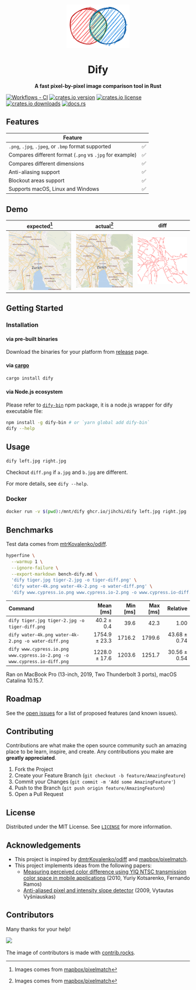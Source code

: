 <div align="center">
  <a href="https://github.com/jihchi/dify">
    <img src="./assets/logo.png" alt="Dify Logo" /></a>
  <h1>Dify</h1>
    <p>
      <b>A fast pixel-by-pixel image comparison tool in Rust</b>
    </p>
</div>

[![Workflows - CI][workflows-ci-shield]][workflows-ci-url]
[![crates.io version][crates-io-shield-version]][crates-io-url]
[![crates.io license][crates-io-shield-license]][crates-io-url]
[![crates.io downloads][crates-io-shield-downloads]][crates-io-url]
[![docs.rs][docs-rs]][docs-rs-url]

## Features

| Feature                                                  |     |
| -------------------------------------------------------- | --- |
| `.png`, `.jpg`, `.jpeg`, or `.bmp` format supported      | ✅  |
| Compares different format (`.png` vs `.jpg` for example) | ✅  |
| Compares different dimensions                            | ✅  |
| Anti-aliasing support                                    | ✅  |
| Blockout areas support                                   | ✅  |
| Supports macOS, Linux and Windows                        | ✅  |

## Demo

| expected[^1]                 | actual[^1]                 | diff                        |
| ---------------------------- | -------------------------- | --------------------------- |
| ![expected](./assets/4a.png) | ![actual](./assets/4b.png) | ![diff](./assets/4diff.png) |

## Getting Started

### Installation

#### via pre-built binaries

Download the binaries for your platform from [release](https://github.com/jihchi/dify/releases) page.

#### via [cargo](https://doc.rust-lang.org/cargo/getting-started/installation.html)

```sh
cargo install dify
```

#### via Node.js ecosystem

Please refer to [`dify-bin`](https://github.com/jihchi/dify-bin) npm package, it is a node.js wrapper for dify executable file:

```sh
npm install -g dify-bin # or `yarn global add dify-bin`
dify --help
```

## Usage

```sh
dify left.jpg right.jpg
```

Checkout `diff.png` if `a.jpg` and `b.jpg` are different.

For more details, see `dify --help`.

### Docker

```sh
docker run -v $(pwd):/mnt/dify ghcr.io/jihchi/dify left.jpg right.jpg
```

## Benchmarks

Test data comes from [mtrKovalenko/odiff](https://github.com/dmtrKovalenko/odiff/tree/main/images).

```sh
hyperfine \
  --warmup 1 \
  --ignore-failure \
  --export-markdown bench-dify.md \
  'dify tiger.jpg tiger-2.jpg -o tiger-diff.png' \
  'dify water-4k.png water-4k-2.png -o water-diff.png' \
  'dify www.cypress.io.png www.cypress.io-2.png -o www.cypress.io-diff.png'
```

| Command                                                                   |     Mean [ms] | Min [ms] | Max [ms] |     Relative |
| :------------------------------------------------------------------------ | ------------: | -------: | -------: | -----------: |
| `dify tiger.jpg tiger-2.jpg -o tiger-diff.png`                            |    40.2 ± 0.4 |     39.6 |     42.3 |         1.00 |
| `dify water-4k.png water-4k-2.png -o water-diff.png`                      | 1754.9 ± 23.3 |   1716.2 |   1799.6 | 43.68 ± 0.74 |
| `dify www.cypress.io.png www.cypress.io-2.png -o www.cypress.io-diff.png` | 1228.0 ± 17.6 |   1203.6 |   1251.7 | 30.56 ± 0.54 |

Ran on MacBook Pro (13-inch, 2019, Two Thunderbolt 3 ports), macOS Catalina 10.15.7.

## Roadmap

See the [open issues](https://github.com/jihchi/dify/issues) for a list of proposed features (and known issues).

## Contributing

Contributions are what make the open source community such an amazing place to be learn, inspire, and create. Any contributions you make are **greatly appreciated**.

1. Fork the Project
2. Create your Feature Branch (`git checkout -b feature/AmazingFeature`)
3. Commit your Changes (`git commit -m 'Add some AmazingFeature'`)
4. Push to the Branch (`git push origin feature/AmazingFeature`)
5. Open a Pull Request

## License

Distributed under the MIT License. See [`LICENSE`](./LICENSE.md) for more information.

<!-- ACKNOWLEDGEMENTS -->

## Acknowledgements

- This project is inspired by [dmtrKovalenko/odiff](https://github.com/dmtrKovalenko/odiff) and [mapbox/pixelmatch](https://github.com/mapbox/pixelmatch).
- This project implements ideas from the following papers:
  - [Measuring perceived color difference using YIQ NTSC transmission color space in mobile applications](http://www.progmat.uaem.mx:8080/artVol2Num2/Articulo3Vol2Num2.pdf) (2010, Yuriy Kotsarenko, Fernando Ramos)
  - [Anti-aliased pixel and intensity slope detector](https://www.researchgate.net/publication/234126755_Anti-aliased_Pixel_and_Intensity_Slope_Detector) (2009, Vytautas Vyšniauskas)

## Contributors

Many thanks for your help!

<a href="https://github.com/jihchi/dify/graphs/contributors">
  <img src="https://contrib.rocks/image?repo=jihchi/dify&max=3" />
</a>

The image of contributors is made with [contrib.rocks](https://contrib.rocks).

[workflows-ci-shield]: https://github.com/jihchi/dify/workflows/CI/badge.svg
[workflows-ci-url]: https://github.com/jihchi/dify/actions?query=workflow%3ACI
[crates-io-shield-version]: https://img.shields.io/crates/v/dify
[crates-io-shield-downloads]: https://img.shields.io/crates/d/dify
[crates-io-shield-license]: https://img.shields.io/crates/l/dify
[docs-rs]: https://img.shields.io/docsrs/dify
[crates-io-url]: https://crates.io/crates/dify
[docs-rs-url]: https://docs.rs/dify

[^1]: Images comes from [mapbox/pixelmatch](https://github.com/mapbox/pixelmatch/tree/master/test/fixtures)
